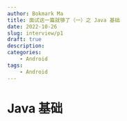 ```yaml
---
author: Bokmark Ma
title: 面试这一篇就够了（一）之 Java 基础
date: 2022-10-26
slug: interview/p1
draft: true
description: 
categories:
    - Android
tags: 
    - Android
---
```


# Java 基础